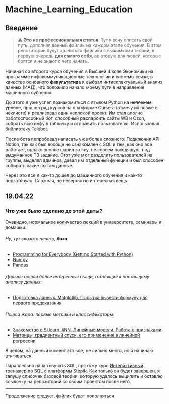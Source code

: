 # Machine_Learning_Education
## Введение

> :warning: **Это не профессиональная статья**. Тут я хочу описать свой путь, дополняя данный файлик на каждом этапе обучения. В этом репозитории будут храниться файлики с выжимками теории, в первую очередь **для самого себя**, во вторую для людей, которые боятся и не знают с чего начать.

Начиная со второго курса обучения в Высшей Школе Экономики на программе инфокоммуникационные технологии и системы связи, в качестве основного **факультатива** я выбрал интиеллектуальный анализ данных (ИАД), что положило начало моему пути в направление машинного оубчения.

До этого я уже успел познакомиться с языком Python на ~~неплохом уровне~~, прошел ряд курсов на платформе Cursera (отмечу их позже в чеклисте) и реализовал один неплохой проект. Им стал вполне работоспособный бот, способный распарсить сайты WB и Ozon, собрать всю инфу в табличку и отправить пользователю. Использовал библиотеку Telebot.

После бота попробовал написать уже более сложного. Подключил API Notion, так как был вообще не ознакомлен с SQL и тем, как оно все работает, однако вполне шарил за эту, не совсем походящую, под выдуманное ТЗ задание. Этот уже мог разделить пользователей на группы, выделял админов, давал им отдельный функции и был способен собирать какие-то там данные.

Через это все я как-то дошел до машинного обучения и как-то подзатянуло. Сложная, но невероятно интересная вещь.

## 19.04.22
### Что уже было сделано до этой даты? 

Очевидно, нормальное количество лекций в университете, семинары и домашки:
###### Ну, тут сказать нечего, **база**
+ [Programming for Everybody (Getting Started with Python)](https://www.coursera.org/programs/hse-corona-response-5-humnb?authProvider=hse&collectionId=Ecid9&productId=7A1yFTaREeWWBQrVFXqd1w&productType=course&showMiniModal=true)
+ [Numpy](https://github.com/AndreyTss/Machine_Learning_Education/blob/master/Machine_Learning/HW_01/hw01-numpy_solved.ipynb/)
+ [Pandas](https://github.com/AndreyTss/Machine_Learning_Education/blob/master/Machine_Learning/HW_02/hw02_pandas_solved.ipynb/)

###### Дальше пошли более интересные выщи, готовящие к настоящему анализу данных:
+ [Подготовка данных. Matplotlib. Попытка вывести формулу для первого предсказания](https://github.com/AndreyTss/Machine_Learning_Education/blob/master/Machine_Learning/HW_03/hw03-EDA_solved.ipynb/)

###### Пошла жара: первые метрики и классификаторы:
+ [Знакомство с Sklearn. kNN. Линейные модели. Работа с признаками](https://github.com/AndreyTss/Machine_Learning_Education/blob/master/Machine_Learning/HW_04/hw04-sklearn-knn-linreg_solved.ipynb/)
+ [Матрицы, градиентный спуск, его применение в линейной регрессии](https://github.com/AndreyTss/Machine_Learning_Education/blob/master/Machine_Learning/HW_05/hw05_gd_solved.ipynb/)

В целом, на данный момент это все, не сильно много, но я начинаю втягиваться.

Параллельно начал изучать SQL, прохожу курс [Интерактивный тренажер по SQL](https://stepik.org/course/63054/syllabus) с платформы Stepik. Как только он будет завершен, я запушу списочек базовой теории, которую удалось выципить и оставлю ссылочку на репозиторий со своим проектом после него.

------------------------------------------------------------------------------------
Продолжение следует, файлик будет пополняться
